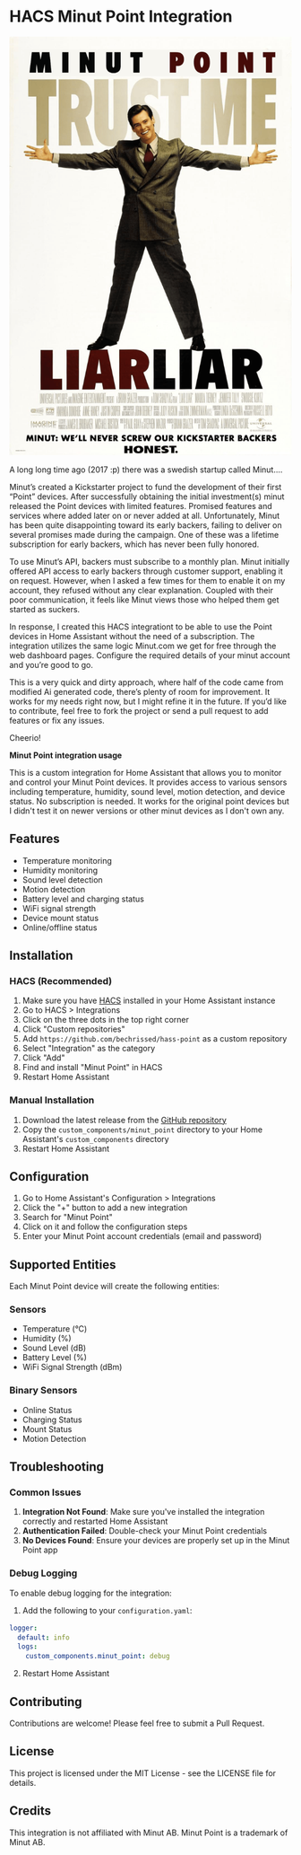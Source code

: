 # HACS Minut Point Integration


![Minut Point integration](https://raw.githubusercontent.com/Bechrissed/hass-point/main/docs/assets/minutliar.png "Minut point liar liar")

A long long time ago (2017 :p) there was a swedish startup called Minut....

 Minut’s created a Kickstarter project to fund the development of their first “Point” devices. After successfully obtaining the initial investment(s) minut released the Point devices with limited features. Promised features and services where added later on or never added at all. Unfortunately, Minut has been quite disappointing toward its early backers, failing to deliver on several promises made during the campaign. One of these was a lifetime subscription for early backers, which has never been fully honored.
 
 To use Minut’s API, backers must subscribe to a monthly plan. Minut initially offered API access to early backers through customer support, enabling it on request. However, when I asked a few times for them to enable it on my account, they refused without any clear explanation. Coupled with their poor communication, it feels like Minut views those who helped them get started as suckers.
 
 In response, I created this HACS integrationt to be able to use the Point devices in Home Assistant without the need of a subscription. The integration utilizes the same logic Minut.com we get for free through the web dashboard pages. Configure the required details of your minut account and you’re good to go.
 
 This is a very quick and dirty approach, where half of the code came from modified Ai generated code, there’s plenty of room for improvement. It works for my needs right now, but I might refine it in the future. If you’d like to contribute, feel free to fork the project or send a pull request to add features or fix any issues.
 
 Cheerio!



**Minut Point integration usage**

This is a custom integration for Home Assistant that allows you to monitor and control your Minut Point devices. It provides access to various sensors including temperature, humidity, sound level, motion detection, and device status. No subscription is needed. It works for the original point devices but I didn't test it on newer versions or other minut devices as I don't own any.

## Features

- Temperature monitoring
- Humidity monitoring
- Sound level detection
- Motion detection
- Battery level and charging status
- WiFi signal strength
- Device mount status
- Online/offline status

## Installation

### HACS (Recommended)

1. Make sure you have [HACS](https://hacs.xyz/) installed in your Home Assistant instance
2. Go to HACS > Integrations
3. Click on the three dots in the top right corner
4. Click "Custom repositories"
5. Add `https://github.com/bechrissed/hass-point` as a custom repository
6. Select "Integration" as the category
7. Click "Add"
8. Find and install "Minut Point" in HACS
9. Restart Home Assistant

### Manual Installation

1. Download the latest release from the [GitHub repository](https://github.com/bechrissed/hass-point)
2. Copy the `custom_components/minut_point` directory to your Home Assistant's `custom_components` directory
3. Restart Home Assistant

## Configuration

1. Go to Home Assistant's Configuration > Integrations
2. Click the "+" button to add a new integration
3. Search for "Minut Point"
4. Click on it and follow the configuration steps
5. Enter your Minut Point account credentials (email and password)

## Supported Entities

Each Minut Point device will create the following entities:

### Sensors
- Temperature (°C)
- Humidity (%)
- Sound Level (dB)
- Battery Level (%)
- WiFi Signal Strength (dBm)

### Binary Sensors
- Online Status
- Charging Status
- Mount Status
- Motion Detection

## Troubleshooting

### Common Issues

1. **Integration Not Found**: Make sure you've installed the integration correctly and restarted Home Assistant
2. **Authentication Failed**: Double-check your Minut Point credentials
3. **No Devices Found**: Ensure your devices are properly set up in the Minut Point app

### Debug Logging

To enable debug logging for the integration:

1. Add the following to your `configuration.yaml`:
```yaml
logger:
  default: info
  logs:
    custom_components.minut_point: debug
```
2. Restart Home Assistant

## Contributing

Contributions are welcome! Please feel free to submit a Pull Request.

## License

This project is licensed under the MIT License - see the LICENSE file for details.

## Credits

This integration is not affiliated with Minut AB. Minut Point is a trademark of Minut AB.

[hass-point]: https://github.com/Bechrissed/hass-point/
[commits-shield]: https://img.shields.io/github/commit-activity/y/Bechrissed/hass-point.svg?style=for-the-badge
[commits]: https://github.com/Bechrissed/hass-point/commits/main
[hacs]: https://github.com/hacs/integration
[hacsbadge]: https://img.shields.io/badge/HACS-Default-41BDF5.svg?style=for-the-badge
[license-shield]: https://img.shields.io/github/license/Bechrissed/hass-point.svg?style=for-the-badge
[releases-shield]: https://img.shields.io/github/release/Bechrissed/hass-point.svg?style=for-the-badge
[releases]: https://github.com/Bechrissed/hass-point/releases
[download-latest-shield]: https://img.shields.io/github/downloads/Bechrissed/hass-point/latest/total?style=for-the-badge